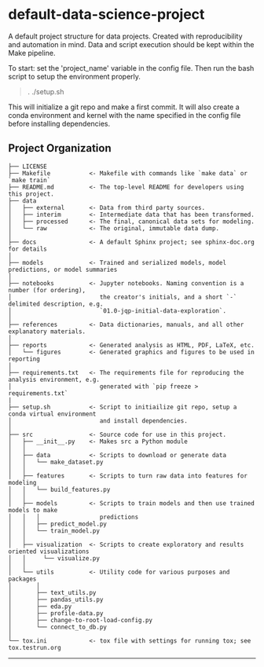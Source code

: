default-data-science-project
==============================

A default project structure for data projects. Created with reproducibility and automation in mind.
Data and script execution should be kept within the Make pipeline.  

To start: set the 'project_name' variable in the config file. Then run the bash script to setup the 
environment properly.

> . ./setup.sh

This will initialize a git repo and make a first commit. It will also create a conda environment and
kernel with the name specified in the config file before installing dependencies.


Project Organization
------------

    ├── LICENSE
    ├── Makefile           <- Makefile with commands like `make data` or `make train`
    ├── README.md          <- The top-level README for developers using this project.
    ├── data
    │   ├── external       <- Data from third party sources.
    │   ├── interim        <- Intermediate data that has been transformed.
    │   ├── processed      <- The final, canonical data sets for modeling.
    │   └── raw            <- The original, immutable data dump.
    │
    ├── docs               <- A default Sphinx project; see sphinx-doc.org for details
    │
    ├── models             <- Trained and serialized models, model predictions, or model summaries
    │
    ├── notebooks          <- Jupyter notebooks. Naming convention is a number (for ordering),
    │                         the creator's initials, and a short `-` delimited description, e.g.
    │                         `01.0-jqp-initial-data-exploration`.
    │
    ├── references         <- Data dictionaries, manuals, and all other explanatory materials.
    │
    ├── reports            <- Generated analysis as HTML, PDF, LaTeX, etc.
    │   └── figures        <- Generated graphics and figures to be used in reporting
    │
    ├── requirements.txt   <- The requirements file for reproducing the analysis environment, e.g.
    │                         generated with `pip freeze > requirements.txt`
	|
    ├── setup.sh           <- Script to initiailize git repo, setup a conda virtual environment  
    │                         and install dependencies.
    │
    ├── src                <- Source code for use in this project.
    │   ├── __init__.py    <- Makes src a Python module
    │   │
    │   ├── data           <- Scripts to download or generate data
    │   │   └── make_dataset.py
    │   │
    │   ├── features       <- Scripts to turn raw data into features for modeling
    │   │   └── build_features.py
    │   │
    │   ├── models         <- Scripts to train models and then use trained models to make
    │   │   │                 predictions
    │   │   ├── predict_model.py
    │   │   └── train_model.py
    │   │
    │   ├── visualization  <- Scripts to create exploratory and results oriented visualizations
    │   │     └── visualize.py
    │   │ 
    │   └── utils          <- Utility code for various purposes and packages
    │       │                 
    │       ├── text_utils.py
    │       ├── pandas_utils.py
    │       ├── eda.py
    │       ├── profile-data.py
    │       ├── change-to-root-load-config.py
    │       └── connect_to_db.py
    │       
    └── tox.ini            <- tox file with settings for running tox; see tox.testrun.org


--------